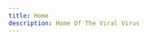 ```yaml
---
title: Home
description: Home Of The Viral Virus
---
```

<head>
    <meta charset="utf-8">
    <link href="style.css" rel="stylesheet" type="text/css"/>
    <script
            src="https://code.jquery.com/jquery-3.3.1.min.js"
            integrity="sha256-FgpCb/KJQlLNfOu91ta32o/NMZxltwRo8QtmkMRdAu8="
            crossorigin="anonymous"></script>
</head>
<body>
    <div id='console'></div>
</body>

<script src='script.js' type='text/javascript'></script>
<script type='text/javascript'>
    Typer.speed = 3;
    Typer.file = 'kernel.txt';
    Typer.init();
</script>
</html>
